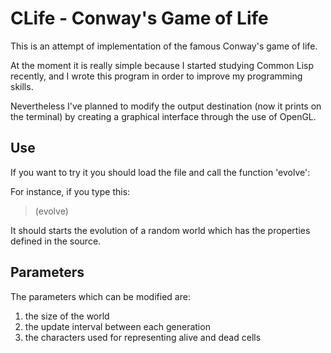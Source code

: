 CLife - Conway's Game of Life
=============================

This is an attempt of implementation of the famous Conway's game of life.

At the moment it is really simple because I started studying Common Lisp recently, and I wrote this program in order to improve my programming skills.

Nevertheless I've planned to modify the output destination (now it prints on the terminal) by creating a graphical interface through the use of OpenGL.


Use
---

If you want to try it you should load the file and call the function 'evolve':

For instance, if you type this:
> (evolve)

It should starts the evolution of a random world which has the 
properties defined in the source.


Parameters
----------

The parameters which can be modified are:
1. the size of the world
2. the update interval between each generation
3. the characters used for representing alive and dead cells 
